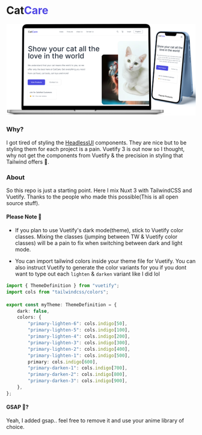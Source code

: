 <h1>Cat<span style="color: #4f46e5">Care</span></h1>

![Mockup of the landing page](/public//mockup.png)

### Why?

I got tired of styling the [HeadlessUI](https://headlessui.com/) components. They are nice but to be styling them for each project is a pain. Vuetify 3 is out now so I thought, why not get the components from Vuetify & the precision in styling that Tailwind offers 🤔.

### About

So this repo is just a starting point. Here I mix Nuxt 3 with TailwindCSS and Vuetify. Thanks to the people who made this possible(This is all open source stuff).

#### Please Note 🚨

- If you plan to use Vuetify's dark mode(theme), stick to Vuetify color classes. Mixing the classes (jumping between TW & Vuetify color classes) will be a pain to fix when switching between dark and light mode.

- You can import tailwind colors inside your theme file for Vuetify. You can also instruct Vuetify to generate the color variants for you if you dont want to type out each `lighten` & `darken` variant like I did lol

```ts
import { ThemeDefinition } from "vuetify";
import cols from "tailwindcss/colors";

export const myTheme: ThemeDefinition = {
	dark: false,
	colors: {
		"primary-lighten-6": cols.indigo[50],
		"primary-lighten-5": cols.indigo[100],
		"primary-lighten-4": cols.indigo[200],
		"primary-lighten-3": cols.indigo[300],
		"primary-lighten-2": cols.indigo[400],
		"primary-lighten-1": cols.indigo[500],
		primary: cols.indigo[600],
		"primary-darken-1": cols.indigo[700],
		"primary-darken-2": cols.indigo[800],
		"primary-darken-3": cols.indigo[900],
	},
};
```

#### GSAP 🤔?

Yeah, I added gsap.. feel free to remove it and use your anime library of choice.
